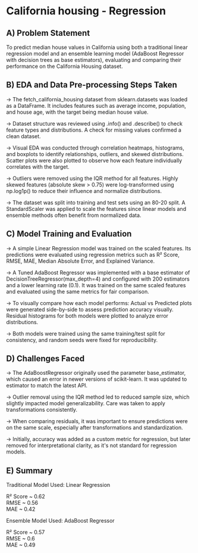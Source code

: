 # California housing - Regression  

## A) Problem Statement
To predict median house values in California using both a traditional linear regression model and an ensemble
learning model (AdaBoost Regressor with decision trees as base estimators), evaluating and comparing their
performance on the California Housing dataset.

## B) EDA and Data Pre-processing Steps Taken
→ The fetch_california_housing dataset from sklearn.datasets was loaded as a DataFrame. It includes features 
such as average income, population, and house age, with the target being median house value.

→ Dataset structure was reviewed using .info() and .describe() to check feature types and distributions. 
A check for missing values confirmed a clean dataset.

→ Visual EDA was conducted through correlation heatmaps, histograms, and boxplots to identify relationships, outliers, 
and skewed distributions. Scatter plots were also plotted to observe how each feature individually correlates with the target.

→ Outliers were removed using the IQR method for all features. Highly skewed features (absolute skew > 0.75) 
were log-transformed using np.log1p() to reduce their influence and normalize distributions.

→ The dataset was split into training and test sets using an 80-20 split. A StandardScaler was applied to scale the features
since linear models and ensemble methods often benefit from normalized data.

## C) Model Training and Evaluation
→ A simple Linear Regression model was trained on the scaled features. Its predictions were evaluated using
regression metrics such as R² Score, RMSE, MAE, Median Absolute Error, and Explained Variance.

→ A Tuned AdaBoost Regressor was implemented with a base estimator of DecisionTreeRegressor(max_depth=4)
and configured with 200 estimators and a lower learning rate (0.1). It was trained on the same scaled features and
evaluated using the same metrics for fair comparison.

→ To visually compare how each model performs: Actual vs Predicted plots were generated side-by-side to assess
prediction accuracy visually. Residual histograms for both models were plotted to analyze error distributions.

→ Both models were trained using the same training/test split for consistency, and random seeds were fixed for
reproducibility.

## D) Challenges Faced
→ The AdaBoostRegressor originally used the parameter base_estimator, which caused an error in newer versions
of scikit-learn. It was updated to estimator to match the latest API.

→ Outlier removal using the IQR method led to reduced sample size, which slightly impacted model
generalizability. Care was taken to apply transformations consistently.

→ When comparing residuals, it was important to ensure predictions were on the same scale, especially after
transformations and standardization.

→ Initially, accuracy was added as a custom metric for regression, but later removed for interpretational clarity, as
it's not standard for regression models.

## E) Summary
Traditional Model Used: Linear Regression

R² Score ~  0.62  
RMSE     ~  0.56  
MAE      ~  0.42
              
Ensemble Model Used: AdaBoost Regressor

R² Score ~  0.57  
RMSE     ~  0.6  
MAE      ~  0.49
